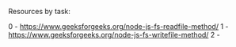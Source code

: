 
Resources by task:

0 - https://www.geeksforgeeks.org/node-js-fs-readfile-method/
1 - https://www.geeksforgeeks.org/node-js-fs-writefile-method/
2 - 